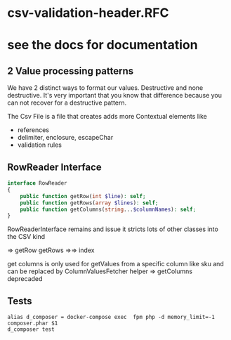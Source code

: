 # csv-validation-header.RFC

# see the docs for documentation

## 2 Value processing patterns
We have 2 distinct ways to format our values. Destructive and none destructive.
It's very important that you know that difference because you can not recover for a destructive pattern.

The Csv File is a file that creates adds more Contextual elements like 
- references
- delimiter, enclosure, escapeChar
- validation rules




## RowReader Interface
```php
interface RowReader
{
    public function getRow(int $line): self;
    public function getRows(array $lines): self;
    public function getColumns(string...$columnNames): self;
}
```
RowReaderInterface remains and issue
it stricts lots of other classes into the CSV kind

=> getRow getRows =>=> index

get columns is only used for getValues from a specific column like sku
and can be replaced by ColumnValuesFetcher helper
=> getColumns deprecaded


## Tests
```shell script
alias d_composer = docker-compose exec  fpm php -d memory_limit=-1 composer.phar $1
d_composer test 
```